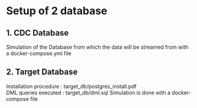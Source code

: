 # Setup of 2 database
## 1. CDC Database
Simulation of the Database from which the data will be streamed from with a docker-compose.yml file
## 2. Target Database
Installation procedure : target_db/postgres_install.pdf </br>
DML queries executed : target_db/dml.sql
Simulation is done with a docker-compose file </br>
